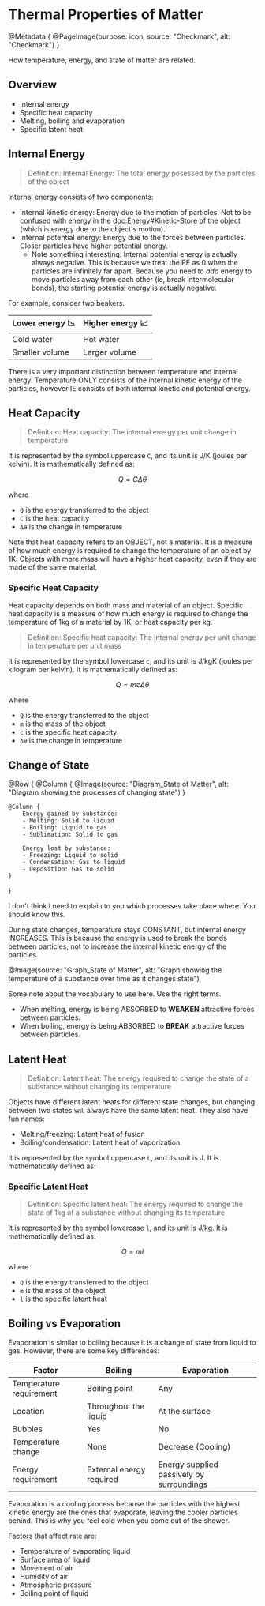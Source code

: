 # Thermal Properties of Matter

@Metadata {
    @PageImage(purpose: icon, source: "Checkmark", alt: "Checkmark")
}

How temperature, energy, and state of matter are related.

## Overview
- Internal energy
- Specific heat capacity
- Melting, boiling and evaporation
- Specific latent heat

## Internal Energy

> Definition: Internal Energy: The total energy posessed by the particles of the object

Internal energy consists of two components:
- Internal kinetic energy: Energy due to the motion of particles. Not to be confused with energy in the
<doc:Energy#Kinetic-Store> of the object (which is energy due to the object's motion).
- Internal potential energy: Energy due to the forces between particles. Closer particles have higher
potential energy.
    - Note something interesting: Internal potential energy is actually always negative. This is because 
    we treat the PE as 0 when the particles are infinitely far apart. Because you need to _add_ energy 
    to move particles away from each other (ie, break intermolecular bonds), the starting potential energy
    is actually negative.

For example, consider two beakers.

| Lower energy 📉 | Higher energy 📈 |
| --- | --- |
| Cold water | Hot water |
| Smaller volume | Larger volume |

There is a very important distinction between temperature and internal energy. Temperature ONLY consists
of the internal kinetic energy of the particles, however IE consists of both internal kinetic and 
potential energy.

## Heat Capacity

> Definition: Heat capacity: The internal energy per unit change in temperature

It is represented by the symbol uppercase `C`, and its unit is J/K (joules per kelvin). It is 
mathematically defined as:
```math
Q=C\Delta \theta
```
where
- `Q` is the energy transferred to the object
- `C` is the heat capacity
- `Δθ` is the change in temperature

Note that heat capacity refers to an OBJECT, not a material. It is a measure of how much energy is
required to change the temperature of an object by 1K. Objects with more mass will have a higher heat
capacity, even if they are made of the same material.

### Specific Heat Capacity

Heat capacity depends on both mass and material of an object. Specific heat capacity is a measure of
how much energy is required to change the temperature of 1kg of a material by 1K, or heat capacity per
kg.

> Definition: Specific heat capacity: The internal energy per unit change in temperature per unit mass

It is represented by the symbol lowercase `c`, and its unit is J/kgK (joules per kilogram per kelvin).
It is mathematically defined as:
```math
Q=mc\Delta \theta
```
where
- `Q` is the energy transferred to the object
- `m` is the mass of the object
- `c` is the specific heat capacity
- `Δθ` is the change in temperature

## Change of State

@Row {
    @Column {
        @Image(source: "Diagram_State of Matter", alt: "Diagram showing the processes of changing state")
    }

    @Column {
        Energy gained by substance:
        - Melting: Solid to liquid
        - Boiling: Liquid to gas
        - Sublimation: Solid to gas

        Energy lost by substance:
        - Freezing: Liquid to solid
        - Condensation: Gas to liquid
        - Deposition: Gas to solid
    }
}

I don't think I need to explain to you which processes take place where. You should know this.

During state changes, temperature stays CONSTANT, but internal energy INCREASES. This is because the 
energy is used to break the bonds between particles, not to increase the internal kinetic energy of the 
particles.

@Image(source: "Graph_State of Matter", alt: "Graph showing the temperature of a substance over time as it changes state")

Some note about the vocabulary to use here. Use the right terms.
- When melting, energy is being ABSORBED to **WEAKEN**  attractive forces between particles. 
- When boiling, energy is being ABSORBED to **BREAK** attractive forces between particles.

## Latent Heat

> Definition: Latent heat: The energy required to change the state of a substance without changing its 
temperature

Objects have different latent heats for different state changes, but changing between two states will
always have the same latent heat. They also have fun names:
- Melting/freezing: Latent heat of fusion
- Boiling/condensation: Latent heat of vaporization

It is represented by the symbol uppercase `L`, and its unit is J. It is mathematically defined as:

### Specific Latent Heat

> Definition: Specific latent heat: The energy required to change the state of 1kg of a substance
without changing its temperature

It is represented by the symbol lowercase `l`, and its unit is J/kg. It is mathematically defined as:
```math
Q=ml
```
where
- `Q` is the energy transferred to the object
- `m` is the mass of the object
- `l` is the specific latent heat

## Boiling vs Evaporation

Evaporation is similar to boiling because it is a change of state from liquid to gas. However, there
are some key differences:

| Factor | Boiling | Evaporation |
| --- | --- | --- |
| Temperature requirement | Boiling point | Any |
| Location | Throughout the liquid | At the surface |
| Bubbles | Yes | No |
| Temperature change | None | Decrease (Cooling) |
| Energy requirement | External energy required | Energy supplied passively by surroundings |

Evaporation is a cooling process because the particles with the highest kinetic energy are the ones 
that evaporate, leaving the cooler particles behind. This is why you feel cold when you come out of the 
shower.

Factors that affect rate are:
- Temperature of evaporating liquid
- Surface area of liquid
- Movement of air
- Humidity of air
- Atmospheric pressure
- Boiling point of liquid